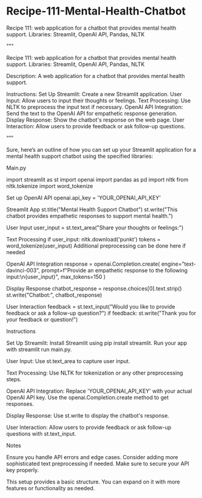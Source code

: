 # Recipe-111-Mental-Health-Chatbot
Recipe 111: web application for a chatbot that provides mental health support. Libraries: Streamlit, OpenAI API, Pandas, NLTK

"""

Recipe 111: web application for a chatbot that provides mental health support.
Libraries: Streamlit, OpenAI API, Pandas, NLTK

Description: A web application for a chatbot that provides mental health support.

Instructions:
Set Up Streamlit: Create a new Streamlit application.
User Input: Allow users to input their thoughts or feelings.
Text Processing: Use NLTK to preprocess the input text if necessary.
OpenAI API Integration: Send the text to the OpenAI API for empathetic response generation.
Display Response: Show the chatbot's response on the web page.
User Interaction: Allow users to provide feedback or ask follow-up questions.

“””

Sure, here’s an outline of how you can set up your Streamlit application for a mental health support chatbot using the specified libraries:

Main.py

import streamlit as st
import openai
import pandas as pd
import nltk
from nltk.tokenize import word_tokenize

Set up OpenAI API
openai.api_key = 'YOUR_OPENAI_API_KEY'

Streamlit App
st.title("Mental Health Support Chatbot")
st.write("This chatbot provides empathetic responses to support mental health.")

User Input
user_input = st.text_area("Share your thoughts or feelings:")

Text Processing
if user_input:
    nltk.download('punkt')
    tokens = word_tokenize(user_input)
Additional preprocessing can be done here if needed

OpenAI API Integration
    response = openai.Completion.create(
      engine="text-davinci-003",
      prompt=f"Provide an empathetic response to the following input:\n{user_input}",
      max_tokens=150
    )

Display Response
    chatbot_response = response.choices[0].text.strip()
    st.write("Chatbot:", chatbot_response)

User Interaction
    feedback = st.text_input("Would you like to provide feedback or ask a follow-up question?")
    if feedback:
        st.write("Thank you for your feedback or question!")


Instructions

Set Up Streamlit:
   Install Streamlit using pip install streamlit.
   Run your app with streamlit run main.py.

User Input:
   Use st.text_area to capture user input.

Text Processing:
   Use NLTK for tokenization or any other preprocessing steps.

OpenAI API Integration:
   Replace 'YOUR_OPENAI_API_KEY' with your actual OpenAI API key.
   Use the openai.Completion.create method to get responses.

Display Response:
   Use st.write to display the chatbot's response.

User Interaction:
   Allow users to provide feedback or ask follow-up questions with st.text_input.

Notes

Ensure you handle API errors and edge cases.
Consider adding more sophisticated text preprocessing if needed.
Make sure to secure your API key properly.

This setup provides a basic structure. You can expand on it with more features or functionality as needed.
